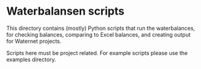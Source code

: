 # Waterbalansen scripts

This directory contains (mostly) Python scripts that run the waterbalances, for checking balances, comparing to Excel balances, and creating output for Waternet projects.

Scripts here must be project related. For example scripts please use the examples directory.

